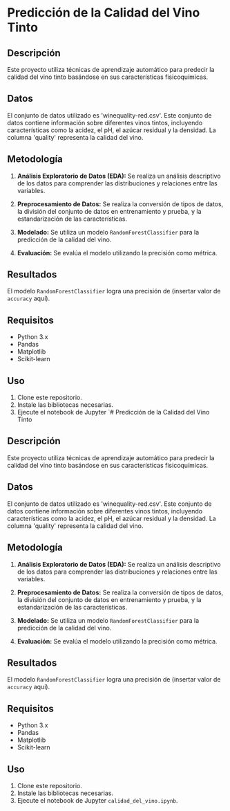 # Predicción de la Calidad del Vino Tinto

## Descripción

Este proyecto utiliza técnicas de aprendizaje automático para predecir la calidad del vino tinto basándose en sus características fisicoquímicas.

## Datos

El conjunto de datos utilizado es 'winequality-red.csv'. Este conjunto de datos contiene información sobre diferentes vinos tintos, incluyendo características como la acidez, el pH, el azúcar residual y la densidad. La columna 'quality' representa la calidad del vino.

## Metodología

1. **Análisis Exploratorio de Datos (EDA):** Se realiza un análisis descriptivo de los datos para comprender las distribuciones y relaciones entre las variables.

2. **Preprocesamiento de Datos:** Se realiza la conversión de tipos de datos, la división del conjunto de datos en entrenamiento y prueba, y la estandarización de las características.

3. **Modelado:** Se utiliza un modelo `RandomForestClassifier` para la predicción de la calidad del vino.

4. **Evaluación:** Se evalúa el modelo utilizando la precisión como métrica.

## Resultados

El modelo `RandomForestClassifier` logra una precisión de (insertar valor de `accuracy` aquí).

## Requisitos

* Python 3.x
* Pandas
* Matplotlib
* Scikit-learn

## Uso

1. Clone este repositorio.
2. Instale las bibliotecas necesarias.
3. Ejecute el notebook de Jupyter `# Predicción de la Calidad del Vino Tinto

## Descripción

Este proyecto utiliza técnicas de aprendizaje automático para predecir la calidad del vino tinto basándose en sus características fisicoquímicas.

## Datos

El conjunto de datos utilizado es 'winequality-red.csv'. Este conjunto de datos contiene información sobre diferentes vinos tintos, incluyendo características como la acidez, el pH, el azúcar residual y la densidad. La columna 'quality' representa la calidad del vino.

## Metodología

1. **Análisis Exploratorio de Datos (EDA):** Se realiza un análisis descriptivo de los datos para comprender las distribuciones y relaciones entre las variables.

2. **Preprocesamiento de Datos:** Se realiza la conversión de tipos de datos, la división del conjunto de datos en entrenamiento y prueba, y la estandarización de las características.

3. **Modelado:** Se utiliza un modelo `RandomForestClassifier` para la predicción de la calidad del vino.

4. **Evaluación:** Se evalúa el modelo utilizando la precisión como métrica.

## Resultados

El modelo `RandomForestClassifier` logra una precisión de (insertar valor de `accuracy` aquí).

## Requisitos

* Python 3.x
* Pandas
* Matplotlib
* Scikit-learn

## Uso

1. Clone este repositorio.
2. Instale las bibliotecas necesarias.
3. Ejecute el notebook de Jupyter `calidad_del_vino.ipynb`.
